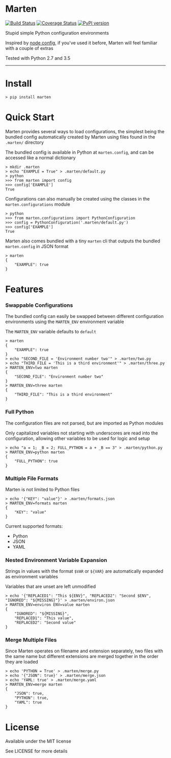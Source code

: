 # Marten

[![Build Status](https://travis-ci.org/nick-allen/marten.svg?branch=master)](https://travis-ci.org/nick-allen/marten)
[![Coverage Status](https://coveralls.io/repos/nick-allen/marten/badge.svg?branch=master&service=github)](https://coveralls.io/github/nick-allen/marten?branch=master)
[![PyPI version](https://badge.fury.io/py/marten.svg)](https://badge.fury.io/py/marten) 

Stupid simple Python configuration environments

Inspired by [node config](https://www.npmjs.com/package/config), if you've used it before, Marten will feel familiar
with a couple of extras

Tested with Python 2.7 and 3.5

---


# Install 

```
> pip install marten
```


# Quick Start

Marten provides several ways to load configurations, the simplest being the bundled config automatically
created by Marten using files found in the `.marten/` directory

The bundled config is available in Python at `marten.config`, and can be accessed like a normal dictionary

```
> mkdir .marten
> echo "EXAMPLE = True" > .marten/default.py
> python
>>> from marten import config
>>> config['EXAMPLE']
True
```

Configurations can also manually be created using the classes in the `marten.configurations` module

```
> python
>>> from marten.configurations import PythonConfiguration
>>> config = PythonConfiguration('.marten/default.py')
>>> config['EXAMPLE']
True
```

Marten also comes bundled with a tiny `marten` cli that outputs the bundled `marten.config` in JSON format

```
> marten
{
    "EXAMPLE": true
}
```


# Features


### Swappable Configurations

The bundled config can easily be swapped between different configuration environments using the `MARTEN_ENV` environment variable

The `MARTEN_ENV` variable defaults to `default` 

```
> marten
{
    "EXAMPLE": true
}
> echo "SECOND_FILE = 'Environment number two'" > .marten/two.py
> echo "THIRD_FILE = 'This is a third environment'" > .marten/three.py
> MARTEN_ENV=two marten
{
    "SECOND_FILE": "Environment number two"
}
> MARTEN_ENV=three marten
{
    "THIRD_FILE": "This is a third environment"
}
```


### Full Python

The configuration files are not parsed, but are imported as Python modules

Only capitalized variables not starting with underscores are read into the configuration, allowing other variables
to be used for logic and setup

```
> echo "a = 1; _B = 2; FULL_PYTHON = a + _B == 3" > .marten/python.py
> MARTEN_ENV=python marten
{
    "FULL_PYTHON": true
}
```


### Multiple File Formats

Marten is not limited to Python files

```
> echo '{"KEY": "value"}' > .marten/formats.json
> MARTEN_ENV=formats marten
{
    "KEY": "value"
}
```

Current supported formats:

* Python
* JSON
* YAML


### Nested Environment Variable Expansion

Strings in values with the format `$VAR` or `${VAR}` are automatically expanded as environment variables

Variables that are unset are left unmodified

```
> echo '{"REPLACED1": "This ${ENV}", "REPLACED2": "Second $ENV", "IGNORED": "${MISSING}"}' > .marten/environ.json
> MARTEN_ENV=environ ENV=value marten
{
    "IGNORED": "${MISSING}",
    "REPLACED1": "This value",
    "REPLACED2": "Second value"
}
```


### Merge Multiple Files

Since Marten operates on filename and extension separately, two files with the same name but different extensions
are merged together in the order they are loaded

```
> echo 'PYTHON = True' > .marten/merge.py
> echo '{"JSON": true}' > .marten/merge.json
> echo 'YAML: true' > .marten/merge.yaml
> MARTEN_ENV=merge marten
{
    "JSON": true,
    "PYTHON": true,
    "YAML": true
}
```


# License

Available under the MIT license

See LICENSE for more details
